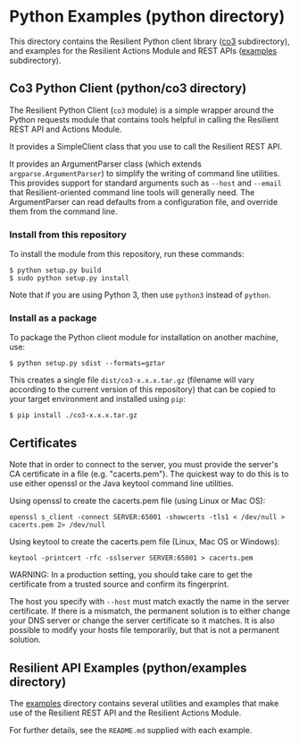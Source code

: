 # Python Examples (python directory)

This directory contains the Resilient Python client library
([co3](co3) subdirectory), and examples for the Resilient Actions Module
and REST APIs ([examples](examples) subdirectory).


## Co3 Python Client (python/co3 directory)

The Resilient Python Client (`co3` module) is a simple wrapper around the Python
requests module that contains tools helpful in calling the Resilient REST API
and Actions Module.

It provides a SimpleClient class that you use to call the Resilient REST API.

It provides an ArgumentParser class (which extends `argparse.ArgumentParser`) to
simplify the writing of command line utilities.  This provides support for
standard arguments such as `--host` and `--email` that Resilient-oriented
command line tools will generally need.  The ArgumentParser can read defaults
from a configuration file, and override them from the command line.

### Install from this repository

To install the module from this repository, run these commands:
```
$ python setup.py build
$ sudo python setup.py install
```
Note that if you are using Python 3, then use `python3` instead of `python`.

### Install as a package

To package the Python client module for installation on another machine, use:
```
$ python setup.py sdist --formats=gztar
```
This creates a single file `dist/co3-x.x.x.tar.gz` (filename will vary according
to the current version of this repository) that can be copied to your target
environment and installed using `pip`:
```
$ pip install ./co3-x.x.x.tar.gz
```

## Certificates

Note that in order to connect to the server, you must provide the server's
CA certificate in a file (e.g. "cacerts.pem").  The quickest way to do this
is to use either openssl or the Java keytool command line utilities.

Using openssl to create the cacerts.pem file (using Linux or Mac OS):
```
openssl s_client -connect SERVER:65001 -showcerts -tls1 < /dev/null > cacerts.pem 2> /dev/null
```
Using keytool to create the cacerts.pem file (Linux, Mac OS or Windows):
```
keytool -printcert -rfc -sslserver SERVER:65001 > cacerts.pem
```
WARNING:  In a production setting, you should take care to get the certificate
from a trusted source and confirm its fingerprint.

The host you specify with `--host` must match exactly the name in the server
certificate.  If there is a mismatch, the permanent solution is to either
change your DNS server or change the server certificate so it matches. It is
also possible to modify your hosts file temporarily, but that is not a permanent
solution.


## Resilient API Examples (python/examples directory)

The [examples](examples) directory contains several utilities and examples
that make use of the Resilient REST API and the Resilient Actions Module.

For further details, see the `README.md` supplied with each example.
